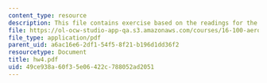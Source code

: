 ```yaml
---
content_type: resource
description: This file contains exercise based on the readings for the assignments.
file: https://ol-ocw-studio-app-qa.s3.amazonaws.com/courses/16-100-aerodynamics-fall-2005/49ce938a60f35e06422c788052ad2051_hw4.pdf
file_type: application/pdf
parent_uid: a6ac16e6-2df1-54f5-8f21-b196d1dd36f2
resourcetype: Document
title: hw4.pdf
uid: 49ce938a-60f3-5e06-422c-788052ad2051
---
```


